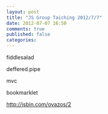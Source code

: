 ```yaml
---
layout: post
title: "JS Group Taiching 2012/7/7"
date: 2012-07-07 16:50
comments: true
published: false
categories: 
---
```


fiddlesalad




deffered.pipe

 


mvc

bookmarklet

http://jsbin.com/ovazos/2


